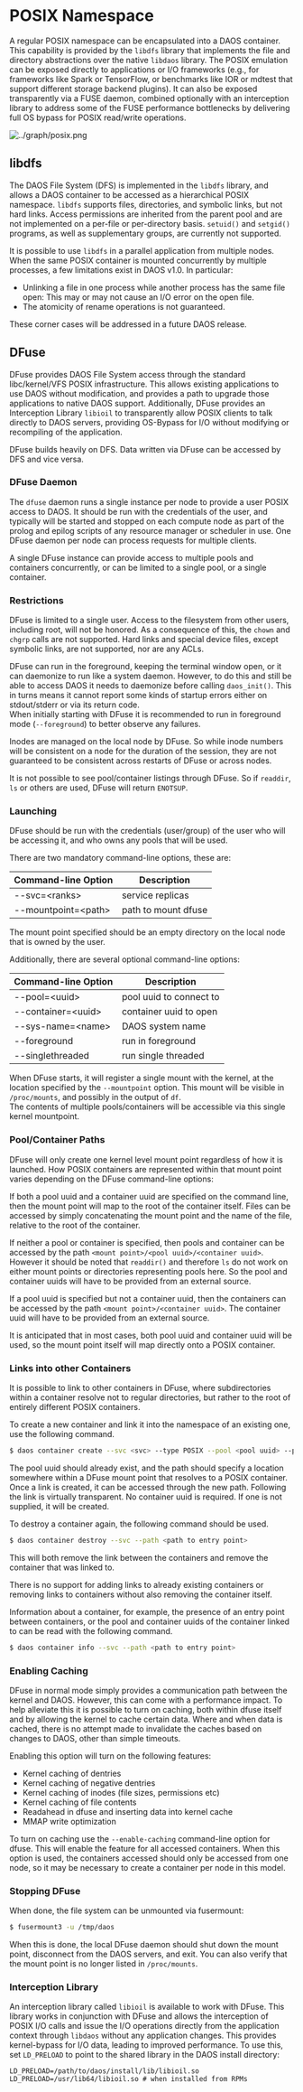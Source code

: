 # POSIX Namespace

A regular POSIX namespace can be encapsulated into a DAOS container.  This
capability is provided by the `libdfs` library that implements the file and
directory abstractions over the native `libdaos` library. The POSIX emulation can
be exposed directly to applications or I/O frameworks (e.g., for
frameworks like Spark or TensorFlow, or benchmarks like IOR or mdtest that support
different storage backend plugins). 
It can also be exposed transparently via a FUSE daemon, combined
optionally with an interception library to address some of the FUSE performance
bottlenecks by delivering full OS bypass for POSIX read/write operations.

![../graph/posix.png](../graph/posix.png "POSIX I/O Support")

## libdfs

The DAOS File System (DFS) is implemented in the `libdfs` library, 
and allows a DAOS container to be accessed as a hierarchical POSIX namespace.
`libdfs` supports files, directories, and symbolic links, but not hard links. 
Access permissions are inherited from
the parent pool and are not implemented on a per-file or per-directory basis.
`setuid()` and `setgid()` programs, as well as supplementary groups, 
are currently not supported.

It is possible to use `libdfs` in a parallel application from multiple nodes.
When the same POSIX container is mounted concurrently by multiple
processes, a few limitations exist in DAOS v1.0. In particular:

* Unlinking a file in one process while another process has the same file
  open: This may or may not cause an I/O error on the open file.
* The atomicity of rename operations is not guaranteed.

These corner cases will be addressed in a future DAOS release. 

## DFuse

DFuse provides DAOS File System access through the standard libc/kernel/VFS
POSIX infrastructure.  This allows existing applications to use DAOS without
modification, and provides a path to upgrade those applications to native DAOS
support.  Additionally, DFuse provides an Interception Library `libioil` to transparently
allow POSIX clients to talk directly to DAOS servers, providing OS-Bypass for
I/O without modifying or recompiling of the application.

DFuse builds heavily on DFS. Data written via DFuse can be accessed by DFS and
vice versa.

### DFuse Daemon

The `dfuse` daemon runs a single instance per node to provide a user POSIX access
to DAOS. It should be run with the credentials of the user, and typically will
be started and stopped on each compute node as part of the prolog and epilog
scripts of any resource manager or scheduler in use.  One DFuse daemon per node
can process requests for multiple clients.

A single DFuse instance can provide access to multiple pools and containers
concurrently, or can be limited to a single pool, or a single container.

### Restrictions

DFuse is limited to a single user. Access to the filesystem from other users,
including root, will not be honored. As a consequence of this, the `chown`
and `chgrp` calls are not supported.  Hard links and special device files, except
symbolic links, are not supported, nor are any ACLs.

DFuse can run in the foreground, keeping the terminal window open, or it can
daemonize to run like a system daemon. 
However, to do this and still be
able to access DAOS it needs to daemonize before calling `daos_init()`. 
This in turns means it cannot report some kinds of startup errors either on
stdout/stderr or via its return code.  
When initially starting with DFuse it is recommended to run in foreground mode 
(`--foreground`) to better observe any failures.

Inodes are managed on the local node by DFuse. So while inode numbers
will be consistent on a node for the duration of the session, they are not
guaranteed to be consistent across restarts of DFuse or across nodes.

It is not possible to see pool/container listings through DFuse. 
So if `readdir`, `ls` or others are used, DFuse will return `ENOTSUP`.

### Launching

DFuse should be run with the credentials (user/group) of the user who will
be accessing it, and who owns any pools that will be used.

There are two mandatory command-line options, these are:

| **Command-line Option**  | **Description**     |
| ------------------------ | ------------------- |
| --svc=<ranks\>           | service replicas    |
| --mountpoint=<path\>     | path to mount dfuse |

The mount point specified should be an empty directory on the local node that
is owned by the user.

Additionally, there are several optional command-line options:

| **Command-line Option** | **Description**         |
| ----------------------- | ----------------------- |
| --pool=<uuid\>          | pool uuid to connect to |
| --container=<uuid\>     | container uuid to open  |
| --sys-name=<name\>      | DAOS system name        |
| --foreground            | run in foreground       |
| --singlethreaded        | run single threaded     |

When DFuse starts, it will register a single mount with the kernel, at the
location specified by the `--mountpoint` option. This mount will be
visible in `/proc/mounts`, and possibly in the output of `df`.  
The contents of multiple pools/containers will be accessible via this 
single kernel mountpoint.

### Pool/Container Paths

DFuse will only create one kernel level mount point regardless of how it is
launched. How POSIX containers are represented within that mount point varies 
depending on the DFuse command-line options:

If both a pool uuid and a container uuid are specified on the command line, then 
the mount point will map to the root of the container itself. Files can be
accessed by simply concatenating the mount point and the name of the file,
relative to the root of the container.

If neither a pool or container is specified, then pools and container can be
accessed by the path `<mount point>/<pool uuid>/<container uuid>`. However it
should be noted that `readdir()` and therefore `ls` do not work on either mount
points or directories representing pools here. So the pool and container uuids
will have to be provided from an external source.

If a pool uuid is specified but not a container uuid, then the containers can be
accessed by the path `<mount point>/<container uuid>`. The container uuid
will have to be provided from an external source.

It is anticipated that in most cases, both pool uuid and container uuid will be
used, so the mount point itself will map directly onto a POSIX container.

### Links into other Containers

It is possible to link to other containers in DFuse, where subdirectories
within a container resolve not to regular directories, but rather to
the root of entirely different POSIX containers.

To create a new container and link it into the namespace of an existing one,
use the following command.

```bash
$ daos container create --svc <svc> --type POSIX --pool <pool uuid> --path <path to entry point>
```

The pool uuid should already exist, and the path should specify a location
somewhere within a DFuse mount point that resolves to a POSIX container.
Once a link is created, it can be accessed through the new path. Following
the link is virtually transparent.  No container uuid is required. If one is
not supplied, it will be created.

To destroy a container again, the following command should be used.

```bash
$ daos container destroy --svc --path <path to entry point>
```

This will both remove the link between the containers and remove the container
that was linked to.

There is no support for adding links to already existing containers or removing
links to containers without also removing the container itself.

Information about a container, for example, the presence of an entry point between
containers, or the pool and container uuids of the container linked to can be
read with the following command.
```bash
$ daos container info --svc --path <path to entry point>
```

### Enabling Caching

DFuse in normal mode simply provides a communication path between the kernel and
DAOS. However, this can come with a performance impact. To help alleviate this
it is possible to turn on caching, both within dfuse itself and by allowing the
kernel to cache certain data.  Where and when data is cached, there is no attempt
made to invalidate the caches based on changes to DAOS, other than simple timeouts.

Enabling this option will turn on the following features:

* Kernel caching of dentries
* Kernel caching of negative dentries
* Kernel caching of inodes (file sizes, permissions etc)
* Kernel caching of file contents
* Readahead in dfuse and inserting data into kernel cache
* MMAP write optimization

To turn on caching use the `--enable-caching` command-line option for dfuse. This
will enable the feature for all accessed containers.  When this option is used,
the containers accessed should only be accessed from one node, so it may
be necessary to create a container per node in this model.

### Stopping DFuse

When done, the file system can be unmounted via fusermount:

```bash
$ fusermount3 -u /tmp/daos
```

When this is done, the local DFuse daemon should shut down the mount point,
disconnect from the DAOS servers, and exit.  You can also verify that the
mount point is no longer listed in `/proc/mounts`.

### Interception Library

An interception library called `libioil` is available to work with DFuse. This
library works in conjunction with DFuse and allows the interception of POSIX I/O
calls and issue the I/O operations directly from the application context through
`libdaos` without any application changes.  This provides kernel-bypass for I/O data,
leading to improved performance.
To use this, set `LD_PRELOAD` to point to the shared library in the DAOS install
directory:

```
LD_PRELOAD=/path/to/daos/install/lib/libioil.so
LD_PRELOAD=/usr/lib64/libioil.so # when installed from RPMs
```

